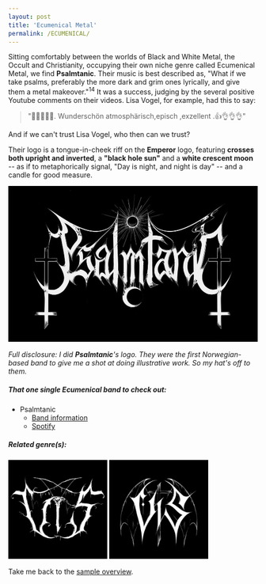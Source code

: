 ```yaml
---
layout: post
title: 'Ecumenical Metal'
permalink: /ECUMENICAL/
---
```


Sitting comfortably between the worlds of Black and White Metal, the Occult and Christianity, occupying their own niche genre called Ecumenical Metal, we find **Psalmtanic**. Their music is best described as, "What if we take psalms, preferably the more dark and grim ones lyrically, and give them a metal makeover."<sup>14</sup> It was a success, judging by the several positive Youtube comments on their videos. Lisa Vogel, for example, had this to say:
> "🤘🤘🤘🤘🤘. Wunderschön atmosphärisch,episch ,exzellent .👍👌👌👌"

And if we can't trust Lisa Vogel, who then can we trust?

Their logo is a tongue-in-cheek riff on the **Emperor** logo, featuring **crosses both upright and inverted**, a **"black hole sun"** and a **white crescent moon** -- as if to metaphorically signal, "Day is night, and night is day" -- and a candle for good measure.

![Ecumenical Metal](..\assets\img\projects\proj-8\psalm.jpg)

*Full disclosure: I did **Psalmtanic**'s logo. They were the first Norwegian-based band to give me a shot at doing illustrative work. So my hat's off to them.*

##### That one single Ecumenical band to check out:
<ul>
<li>Psalmtanic
<ul>
<li><a href="https://www.metal-archives.com/bands/Psalmtanic/3540465612" target="_blank" rel="noopener"><span>Band information</span></a></li>
<li><a href="https://open.spotify.com/track/6f3WxBTBEpcxAd0akfR1n7?si=733d1d9fd83f41a4" target="_blank" rel="noopener"><span>Spotify</span></a></li>
</ul>
</li>
</ul>

##### Related genre(s):
[<img src="..\assets\img\projects\proj-9\black3.jpg" alt="Black Metal" width=200 >](/BLACKMETAL/)
[<img src="..\assets\img\projects\proj-9\unblack.jpg" alt="Ecumenical Metal" width=200 >](/UNBLACK/)

Take me back to the [sample overview](../projects/proj-8).